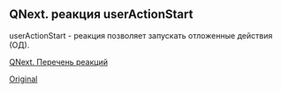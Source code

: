 ## QNext. реакция userActionStart

userActionStart - реакция позволяет запускать отложенные действия (ОД).



[QNext. Перечень реакций](/docs-test/_export/reactions)
  
[Original](https://telegra.ph/QNext-admin-reaction-userActionStart-06-24)